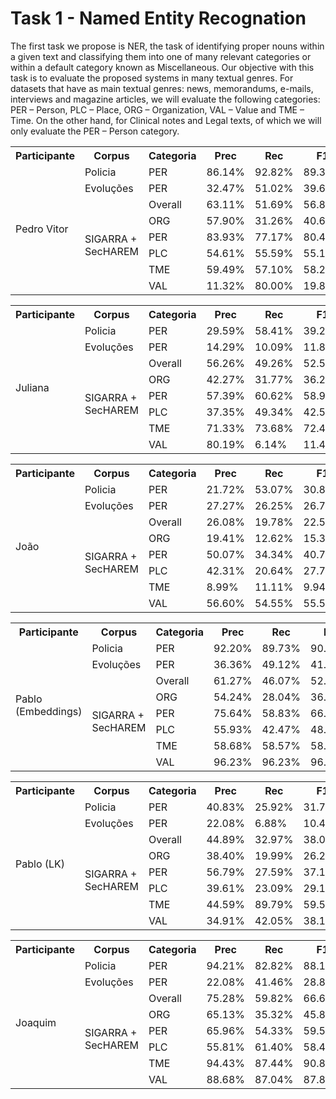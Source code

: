 # Task 1 - Named Entity Recognation

The first task we propose is NER, the task of identifying proper nouns within a given text and classifying them into one of many relevant categories or within a default category known as Miscellaneous. Our objective with this task is to evaluate the proposed systems in many textual genres. For datasets that have as main textual genres: news, memorandums, e-mails, interviews and magazine articles, we will evaluate the following categories: PER – Person, PLC – Place, ORG – Organization, VAL – Value and TME – Time. On the other hand, for Clinical notes and Legal texts, of which we will only evaluate the PER – Person category.

<table class="tg">
  <tr>
    <th class="tg-7btt">Participante</th>
    <th class="tg-7btt">Corpus</th>
    <th class="tg-7btt">Categoria</th>
    <th class="tg-7btt">Prec</th>
    <th class="tg-7btt">Rec</th>
    <th class="tg-7btt">F1</th>
  </tr>
  <tr>
    <td class="tg-c3ow" rowspan="8">Pedro Vitor</td>
    <td class="tg-c3ow">Policia</td>
    <td class="tg-c3ow">PER</td>
    <td class="tg-c3ow">86.14%</td>
    <td class="tg-c3ow">92.82%</td>
    <td class="tg-c3ow">89.35%</td>
  </tr>
  <tr>
    <td class="tg-c3ow">Evoluções</td>
    <td class="tg-c3ow">PER</td>
    <td class="tg-c3ow">32.47%</td>
    <td class="tg-c3ow">51.02%</td>
    <td class="tg-c3ow">39.68%</td>
  </tr>
  <tr>
    <td class="tg-c3ow" rowspan="6">SIGARRA + SecHAREM</td>
    <td class="tg-c3ow">Overall</td>
    <td class="tg-c3ow">63.11%</td>
    <td class="tg-c3ow">51.69%</td>
    <td class="tg-c3ow">56.83%</td>
  </tr>
  <tr>
    <td class="tg-c3ow">ORG</td>
    <td class="tg-c3ow">57.90%</td>
    <td class="tg-c3ow">31.26%</td>
    <td class="tg-c3ow">40.60%</td>
  </tr>
  <tr>
    <td class="tg-c3ow">PER</td>
    <td class="tg-c3ow">83.93%</td>
    <td class="tg-c3ow">77.17%</td>
    <td class="tg-c3ow">80.41%</td>
  </tr>
  <tr>
    <td class="tg-c3ow">PLC</td>
    <td class="tg-c3ow">54.61%</td>
    <td class="tg-c3ow">55.59%</td>
    <td class="tg-c3ow">55.10%</td>
  </tr>
  <tr>
    <td class="tg-c3ow">TME</td>
    <td class="tg-c3ow">59.49%</td>
    <td class="tg-c3ow">57.10%</td>
    <td class="tg-c3ow">58.27%</td>
  </tr>
  <tr>
    <td class="tg-c3ow">VAL</td>
    <td class="tg-c3ow">11.32%</td>
    <td class="tg-c3ow">80.00%</td>
    <td class="tg-c3ow">19.83%</td>
  </tr>
</table>

<table class="tg">
  <tr>
    <th class="tg-7btt">Participante</th>
    <th class="tg-7btt">Corpus</th>
    <th class="tg-7btt">Categoria</th>
    <th class="tg-7btt">Prec</th>
    <th class="tg-7btt">Rec</th>
    <th class="tg-7btt">F1</th>
  </tr>
  <tr>
    <td class="tg-c3ow" rowspan="8">Juliana</td>
    <td class="tg-c3ow">Policia</td>
    <td class="tg-c3ow">PER</td>
    <td class="tg-c3ow">29.59%</td>
    <td class="tg-c3ow">58.41%</td>
    <td class="tg-c3ow">39.28%</td>
  </tr>
  <tr>
    <td class="tg-c3ow">Evoluções</td>
    <td class="tg-c3ow">PER</td>
    <td class="tg-c3ow"> 14.29%</td>
    <td class="tg-c3ow">10.09%</td>
    <td class="tg-c3ow">11.83%</td>
  </tr>
  <tr>
    <td class="tg-c3ow" rowspan="6">SIGARRA + SecHAREM</td>
    <td class="tg-c3ow">Overall</td>
    <td class="tg-c3ow">56.26%</td>
    <td class="tg-c3ow"> 49.26%</td>
    <td class="tg-c3ow">52.53%</td>
  </tr>
  <tr>
    <td class="tg-c3ow">ORG</td>
    <td class="tg-c3ow">42.27%</td>
    <td class="tg-c3ow">31.77%</td>
    <td class="tg-c3ow">36.28%</td>
  </tr>
  <tr>
    <td class="tg-c3ow">PER</td>
    <td class="tg-c3ow">57.39%</td>
    <td class="tg-c3ow">60.62%</td>
    <td class="tg-c3ow">58.96%</td>
  </tr>
  <tr>
    <td class="tg-c3ow">PLC</td>
    <td class="tg-c3ow">37.35%</td>
    <td class="tg-c3ow">49.34%</td>
    <td class="tg-c3ow">42.52%</td>
  </tr>
  <tr>
    <td class="tg-c3ow">TME</td>
    <td class="tg-c3ow">71.33%</td>
    <td class="tg-c3ow">73.68%</td>
    <td class="tg-c3ow">72.48%</td>
  </tr>
  <tr>
    <td class="tg-c3ow">VAL</td>
    <td class="tg-c3ow">80.19%</td>
    <td class="tg-c3ow">6.14%</td>
    <td class="tg-c3ow">11.40%</td>
  </tr>
</table>

<table class="tg">
  <tr>
    <th class="tg-7btt">Participante</th>
    <th class="tg-7btt">Corpus</th>
    <th class="tg-7btt">Categoria</th>
    <th class="tg-7btt">Prec</th>
    <th class="tg-7btt">Rec</th>
    <th class="tg-7btt">F1</th>
  </tr>
  <tr>
    <td class="tg-c3ow" rowspan="8">João</td>
    <td class="tg-c3ow">Policia</td>
    <td class="tg-c3ow">PER</td>
    <td class="tg-c3ow">21.72%</td>
    <td class="tg-c3ow">53.07%</td>
    <td class="tg-c3ow">30.83%</td>
  </tr>
  <tr>
    <td class="tg-c3ow">Evoluções</td>
    <td class="tg-c3ow">PER</td>
    <td class="tg-c3ow">27.27%</td>
    <td class="tg-c3ow">26.25%</td>
    <td class="tg-c3ow">26.75%</td>
  </tr>
  <tr>
    <td class="tg-c3ow" rowspan="6">SIGARRA + SecHAREM</td>
    <td class="tg-c3ow">Overall</td>
    <td class="tg-c3ow">26.08%</td>
    <td class="tg-c3ow">19.78%</td>
    <td class="tg-c3ow">22.50%</td>
  </tr>
  <tr>
    <td class="tg-c3ow">ORG</td>
    <td class="tg-c3ow">19.41%</td>
    <td class="tg-c3ow">12.62%</td>
    <td class="tg-c3ow">15.30%</td>
  </tr>
  <tr>
    <td class="tg-c3ow">PER</td>
    <td class="tg-c3ow">50.07%</td>
    <td class="tg-c3ow">34.34%</td>
    <td class="tg-c3ow">40.74%</td>
  </tr>
  <tr>
    <td class="tg-c3ow">PLC</td>
    <td class="tg-c3ow">42.31%</td>
    <td class="tg-c3ow">20.64%</td>
    <td class="tg-c3ow">27.75%</td>
  </tr>
  <tr>
    <td class="tg-c3ow">TME</td>
    <td class="tg-c3ow">8.99%</td>
    <td class="tg-c3ow">11.11%</td>
    <td class="tg-c3ow">9.94%</td>
  </tr>
  <tr>
    <td class="tg-c3ow">VAL</td>
    <td class="tg-c3ow">56.60%</td>
    <td class="tg-c3ow">54.55%</td>
    <td class="tg-c3ow">55.56%</td>
  </tr>
</table>

<table class="tg">
  <tr>
    <th class="tg-7btt">Participante</th>
    <th class="tg-7btt">Corpus</th>
    <th class="tg-7btt">Categoria</th>
    <th class="tg-7btt">Prec</th>
    <th class="tg-7btt">Rec</th>
    <th class="tg-7btt">F1</th>
  </tr>
  <tr>
    <td class="tg-c3ow" rowspan="8">Pablo<br>(Embeddings)</td>
    <td class="tg-c3ow">Policia</td>
    <td class="tg-c3ow">PER</td>
    <td class="tg-c3ow">92.20%</td>
    <td class="tg-c3ow">89.73%</td>
    <td class="tg-c3ow">90.95%</td>
  </tr>
  <tr>
    <td class="tg-c3ow">Evoluções</td>
    <td class="tg-c3ow">PER</td>
    <td class="tg-c3ow">36.36%</td>
    <td class="tg-c3ow">49.12%</td>
    <td class="tg-c3ow">41.79%</td>
  </tr>
  <tr>
    <td class="tg-c3ow" rowspan="6">SIGARRA + SecHAREM</td>
    <td class="tg-c3ow">Overall</td>
    <td class="tg-c3ow">61.27%</td>
    <td class="tg-c3ow">46.07%</td>
    <td class="tg-c3ow">52.60%</td>
  </tr>
  <tr>
    <td class="tg-c3ow">ORG</td>
    <td class="tg-c3ow">54.24%</td>
    <td class="tg-c3ow">28.04%</td>
    <td class="tg-c3ow">36.97%</td>
  </tr>
  <tr>
    <td class="tg-c3ow">PER</td>
    <td class="tg-c3ow">75.64%</td>
    <td class="tg-c3ow">58.83%</td>
    <td class="tg-c3ow">66.18%</td>
  </tr>
  <tr>
    <td class="tg-c3ow">PLC</td>
    <td class="tg-c3ow">55.93%</td>
    <td class="tg-c3ow">42.47%</td>
    <td class="tg-c3ow">48.28%</td>
  </tr>
  <tr>
    <td class="tg-c3ow">TME</td>
    <td class="tg-c3ow">58.68%</td>
    <td class="tg-c3ow">58.57%</td>
    <td class="tg-c3ow">58.62%</td>
  </tr>
  <tr>
    <td class="tg-c3ow">VAL</td>
    <td class="tg-c3ow">96.23%</td>
    <td class="tg-c3ow">96.23%</td>
    <td class="tg-c3ow">96.23%</td>
  </tr>
</table>

<table class="tg">
  <tr>
    <th class="tg-7btt">Participante</th>
    <th class="tg-7btt">Corpus</th>
    <th class="tg-7btt">Categoria</th>
    <th class="tg-7btt">Prec</th>
    <th class="tg-7btt">Rec</th>
    <th class="tg-7btt">F1</th>
  </tr>
  <tr>
    <td class="tg-c3ow" rowspan="8">Pablo (LK)</td>
    <td class="tg-c3ow">Policia</td>
    <td class="tg-c3ow">PER</td>
    <td class="tg-c3ow">40.83%</td>
    <td class="tg-c3ow">25.92%</td>
    <td class="tg-c3ow">31.71%</td>
  </tr>
  <tr>
    <td class="tg-c3ow">Evoluções</td>
    <td class="tg-c3ow">PER</td>
    <td class="tg-c3ow">22.08%</td>
    <td class="tg-c3ow">6.88%</td>
    <td class="tg-c3ow">10.49%</td>
  </tr>
  <tr>
    <td class="tg-c3ow" rowspan="6">SIGARRA + SecHAREM</td>
    <td class="tg-c3ow">Overall</td>
    <td class="tg-c3ow">44.89%</td>
    <td class="tg-c3ow">32.97%</td>
    <td class="tg-c3ow">38.01%</td>
  </tr>
  <tr>
    <td class="tg-c3ow">ORG</td>
    <td class="tg-c3ow">38.40%</td>
    <td class="tg-c3ow">19.99%</td>
    <td class="tg-c3ow">26.29%</td>
  </tr>
  <tr>
    <td class="tg-c3ow">PER</td>
    <td class="tg-c3ow">56.79%</td>
    <td class="tg-c3ow">27.59%</td>
    <td class="tg-c3ow">37.14%</td>
  </tr>
  <tr>
    <td class="tg-c3ow">PLC</td>
    <td class="tg-c3ow">39.61%</td>
    <td class="tg-c3ow">23.09%</td>
    <td class="tg-c3ow">29.17%</td>
  </tr>
  <tr>
    <td class="tg-c3ow">TME</td>
    <td class="tg-c3ow">44.59%</td>
    <td class="tg-c3ow">89.79%</td>
    <td class="tg-c3ow">59.59%</td>
  </tr>
  <tr>
    <td class="tg-c3ow">VAL</td>
    <td class="tg-c3ow">34.91%</td>
    <td class="tg-c3ow">42.05%</td>
    <td class="tg-c3ow">38.14%</td>
  </tr>
</table>

<table class="tg">
  <tr>
    <th class="tg-7btt">Participante</th>
    <th class="tg-7btt">Corpus</th>
    <th class="tg-7btt">Categoria</th>
    <th class="tg-7btt">Prec</th>
    <th class="tg-7btt">Rec</th>
    <th class="tg-7btt">F1</th>
  </tr>
  <tr>
    <td class="tg-c3ow" rowspan="8">Joaquim</td>
    <td class="tg-c3ow">Policia</td>
    <td class="tg-c3ow">PER</td>
    <td class="tg-c3ow">94.21%</td>
    <td class="tg-c3ow">82.82%</td>
    <td class="tg-c3ow">88.15%</td>
  </tr>
  <tr>
    <td class="tg-c3ow">Evoluções</td>
    <td class="tg-c3ow">PER</td>
    <td class="tg-c3ow">22.08%</td>
    <td class="tg-c3ow">41.46%</td>
    <td class="tg-c3ow">28.81%</td>
  </tr>
  <tr>
    <td class="tg-c3ow" rowspan="6">SIGARRA + SecHAREM</td>
    <td class="tg-c3ow">Overall</td>
    <td class="tg-c3ow">75.28%</td>
    <td class="tg-c3ow">59.82%</td>
    <td class="tg-c3ow">66.66%</td>
  </tr>
  <tr>
    <td class="tg-c3ow">ORG</td>
    <td class="tg-c3ow">65.13%</td>
    <td class="tg-c3ow">35.32%</td>
    <td class="tg-c3ow">45.80%</td>
  </tr>
  <tr>
    <td class="tg-c3ow">PER</td>
    <td class="tg-c3ow">65.96%</td>
    <td class="tg-c3ow">54.33%</td>
    <td class="tg-c3ow">59.58%</td>
  </tr>
  <tr>
    <td class="tg-c3ow">PLC</td>
    <td class="tg-c3ow">55.81%</td>
    <td class="tg-c3ow">61.40%</td>
    <td class="tg-c3ow">58.47%</td>
  </tr>
  <tr>
    <td class="tg-c3ow">TME</td>
    <td class="tg-c3ow">94.43%</td>
    <td class="tg-c3ow">87.44%</td>
    <td class="tg-c3ow">90.80%</td>
  </tr>
  <tr>
    <td class="tg-c3ow">VAL</td>
    <td class="tg-c3ow">88.68%</td>
    <td class="tg-c3ow">87.04%</td>
    <td class="tg-c3ow">87.85%</td>
  </tr>
</table>
